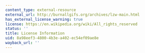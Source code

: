 ```yaml
---
content_type: external-resource
external_url: http://burnallgifs.org/archives/lzw-main.html
has_external_license_warning: true
license: https://en.wikipedia.org/wiki/All_rights_reserved
status: ''
title: License Information
uid: 8a98eef3-4800-4b3e-a402-ec54ef09ae8e
wayback_url: ''
---
```

